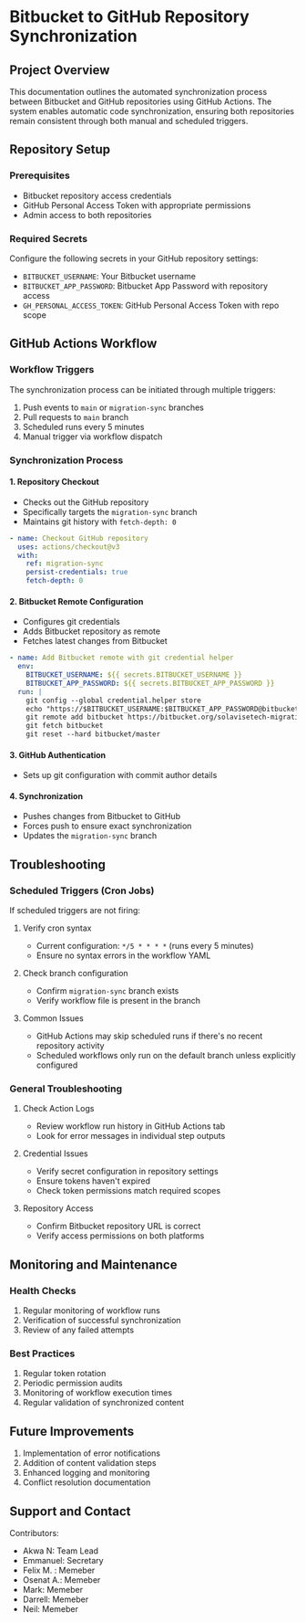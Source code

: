 # Bitbucket to GitHub Repository Synchronization
## Project Overview

This documentation outlines the automated synchronization process between Bitbucket and GitHub repositories using GitHub Actions. The system enables automatic code synchronization, ensuring both repositories remain consistent through both manual and scheduled triggers.

## Repository Setup

### Prerequisites
- Bitbucket repository access credentials
- GitHub Personal Access Token with appropriate permissions
- Admin access to both repositories

### Required Secrets
Configure the following secrets in your GitHub repository settings:
- `BITBUCKET_USERNAME`: Your Bitbucket username
- `BITBUCKET_APP_PASSWORD`: Bitbucket App Password with repository access
- `GH_PERSONAL_ACCESS_TOKEN`: GitHub Personal Access Token with repo scope

## GitHub Actions Workflow

### Workflow Triggers
The synchronization process can be initiated through multiple triggers:
1. Push events to `main` or `migration-sync` branches
2. Pull requests to `main` branch
3. Scheduled runs every 5 minutes
4. Manual trigger via workflow dispatch

### Synchronization Process

#### 1. Repository Checkout
- Checks out the GitHub repository
- Specifically targets the `migration-sync` branch
- Maintains git history with `fetch-depth: 0`

```yaml
- name: Checkout GitHub repository
  uses: actions/checkout@v3
  with:
    ref: migration-sync
    persist-credentials: true
    fetch-depth: 0
```

#### 2. Bitbucket Remote Configuration
- Configures git credentials
- Adds Bitbucket repository as remote
- Fetches latest changes from Bitbucket

```yaml
- name: Add Bitbucket remote with git credential helper
  env:
    BITBUCKET_USERNAME: ${{ secrets.BITBUCKET_USERNAME }}
    BITBUCKET_APP_PASSWORD: ${{ secrets.BITBUCKET_APP_PASSWORD }}
  run: |
    git config --global credential.helper store
    echo "https://$BITBUCKET_USERNAME:$BITBUCKET_APP_PASSWORD@bitbucket.org" > ~/.git-credentials
    git remote add bitbucket https://bitbucket.org/solavisetech-migration/aws-etl-tf-python-project.git
    git fetch bitbucket
    git reset --hard bitbucket/master
```

#### 3. GitHub Authentication
- Sets up git configuration with commit author details

#### 4. Synchronization
- Pushes changes from Bitbucket to GitHub
- Forces push to ensure exact synchronization
- Updates the `migration-sync` branch

## Troubleshooting

### Scheduled Triggers (Cron Jobs)
If scheduled triggers are not firing:

1. Verify cron syntax
   - Current configuration: `*/5 * * * *` (runs every 5 minutes)
   - Ensure no syntax errors in the workflow YAML

2. Check branch configuration
   - Confirm `migration-sync` branch exists
   - Verify workflow file is present in the branch

3. Common Issues
   - GitHub Actions may skip scheduled runs if there's no recent repository activity
   - Scheduled workflows only run on the default branch unless explicitly configured

### General Troubleshooting
1. Check Action Logs
   - Review workflow run history in GitHub Actions tab
   - Look for error messages in individual step outputs

2. Credential Issues
   - Verify secret configuration in repository settings
   - Ensure tokens haven't expired
   - Check token permissions match required scopes

3. Repository Access
   - Confirm Bitbucket repository URL is correct
   - Verify access permissions on both platforms

## Monitoring and Maintenance

### Health Checks
1. Regular monitoring of workflow runs
2. Verification of successful synchronization
3. Review of any failed attempts

### Best Practices
1. Regular token rotation
2. Periodic permission audits
3. Monitoring of workflow execution times
4. Regular validation of synchronized content

## Future Improvements
1. Implementation of error notifications
2. Addition of content validation steps
3. Enhanced logging and monitoring
4. Conflict resolution documentation

## Support and Contact
Contributors:
- Akwa N: Team Lead
- Emmanuel: Secretary
- Felix M.  : Memeber
- Osenat A.: Memeber
- Mark:   Memeber
- Darrell: Memeber
- Neil:  Memeber
